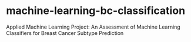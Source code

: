 # machine-learning-bc-classification
Applied Machine Learning Project: An Assessment of Machine Learning Classifiers for Breast Cancer Subtype Prediction
